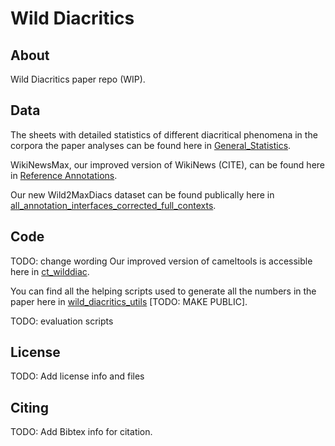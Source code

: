 # Wild Diacritics

## About

Wild Diacritics paper repo (WIP).

## Data

The sheets with detailed statistics of different diacritical phenomena in the corpora the paper analyses can be found here in [General_Statistics](https://docs.google.com/spreadsheets/d/1_cGaFstWf8gkqEaa-ncEtatKF2hGJKo2kD0YancYCT4/edit?gid=2064247080#gid=2064247080).

WikiNewsMax, our improved version of WikiNews (CITE), can be found here in [Reference Annotations](https://docs.google.com/spreadsheets/d/1d2laoc9dp0DkE1jC5jB2-dGxE6f8mbjmO209ehi87mE/edit?gid=502314630#gid=502314630).

Our new Wild2MaxDiacs dataset can be found publically here in [all_annotation_interfaces_corrected_full_contexts](https://docs.google.com/spreadsheets/d/11nVDzhB30__sqsKQlLo0U9N8KDHmn69C_4MSec7MhnA/edit?gid=1644748837#gid=1644748837).

## Code
TODO: change wording
Our improved version of cameltools is accessible here in [ct_wilddiac](https://github.com/CAMeL-Lab/ct_wilddiac).

You can find all the helping scripts used to generate all the numbers in the paper here in [wild_diacritics_utils](https://github.com/CAMeL-Lab/wild_diacritics_utils) [TODO: MAKE PUBLIC].

TODO: evaluation scripts

## License

TODO: Add license info and files

## Citing

TODO: Add Bibtex info for citation.

